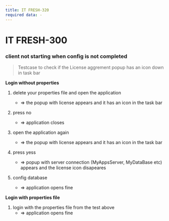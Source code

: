 ```yaml
---
title: IT FRESH-320
required data: -
---
```


# IT FRESH-300
### client not starting when config is not completed
> Testcase to check if the License aggrement popup has an icon down in task bar

**Login without properties**

1. delete your properties file and open the application
    *  => the popup with license appears and it has an icon in the task bar
    
1. press no
    * => application closes
    
1. open the application again
    * => the popup with license appears and it has an icon in the task bar
  
1. press yess
    * => popup with server connection (MyAppsServer, MyDataBase etc) appears and the license icon disapeares
    
1. config database
   * => application opens fine

**Login with properties file**

1. login with the properties file from the test above
   * => application opens fine 

